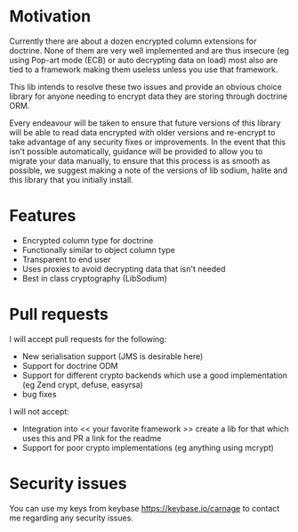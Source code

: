 # Motivation

Currently there are about a dozen encrypted column extensions for doctrine. None of them are very well implemented and are
thus insecure (eg using Pop-art mode (ECB) or auto decrypting data on load) most also are tied to a framework making them
useless unless you use that framework.

This lib intends to resolve these two issues and provide an obvious choice library for anyone needing to encrypt data they
are storing through doctrine ORM.

Every endeavour will be taken to ensure that future versions of this library will be able to read data encrypted with
older versions and re-encrypt to take advantage of any security fixes or improvements. In the event that this isn't
possible automatically, guidance will be provided to allow you to migrate your data manually, to ensure that this process
is as smooth as possible, we suggest making a note of the versions of lib sodium, halite and this library that you initially
install.

# Features

- Encrypted column type for doctrine
- Functionally similar to object column type
- Transparent to end user
- Uses proxies to avoid decrypting data that isn't needed
- Best in class cryptography (LibSodium)

# Pull requests

I will accept pull requests for the following:

- New serialisation support (JMS is desirable here)
- Support for doctrine ODM
- Support for different crypto backends which use a good implementation (eg Zend crypt, defuse, easyrsa)
- bug fixes

I will not accept:

- Integration into << your favorite framework >> create a lib for that which uses this and PR a link for the readme
- Support for poor crypto implementations (eg anything using mcrypt)


# Security issues

You can use my keys from keybase https://keybase.io/carnage to contact me regarding any security issues. 